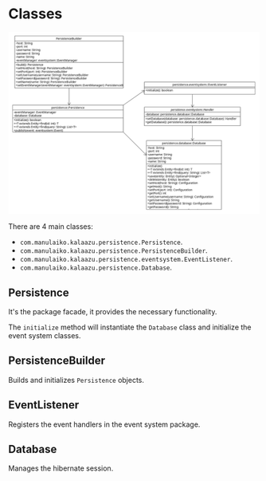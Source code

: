 Classes
=======

![diagram](uml/Classes.png)

There are 4 main classes:

 * `com.manulaiko.kalaazu.persistence.Persistence`.
 * `com.manulaiko.kalaazu.persistence.PersistenceBuilder`.
 * `com.manulaiko.kalaazu.persistence.eventsystem.EventListener`.
 * `com.manulaiko.kalaazu.persistence.Database`.

Persistence
-----------

It's the package facade, it provides the necessary functionality.

The `initialize` method will instantiate the `Database` class and initialize
the event system classes.

PersistenceBuilder
--------------

Builds and initializes `Persistence` objects.

EventListener
-------------

Registers the event handlers in the event system package.

Database
--------

Manages the hibernate session.
